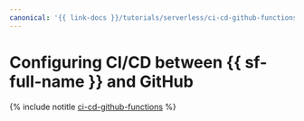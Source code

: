 ```yaml
---
canonical: '{{ link-docs }}/tutorials/serverless/ci-cd-github-functions'
---
```


# Configuring CI/CD between {{ sf-full-name }} and GitHub

{% include notitle [ci-cd-github-functions](../../_tutorials/serverless/ci-cd-github-functions.md) %}